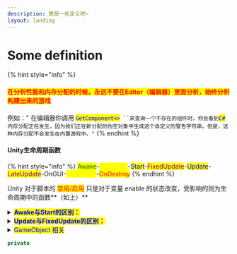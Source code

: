 ```yaml
---
description: 算是一些定义吧~
layout: landing
---
```


# Some definition

{% hint style="info" %}
#### <mark style="color:red;">**在分析性能和内存分配的时候，永远不要在Editor（编辑器）里面分析，始终分析构建出来的游戏**</mark>

例如：" 在编辑器你调用 <mark style="color:blue;">`GetComponent<>`</mark>` ``来查询一个不存在的组件时，你会看到`<mark style="color:blue;">`C#`</mark>`内存分配正在发生，因为我们正在新分配的伪空对象中生成这个自定义的警告字符串。但是，这种内存分配不会发生在内置游戏中。"`
{% endhint %}

#### Unity生命周期函数

{% hint style="info" %}
<mark style="color:green;">Awake</mark>-<mark style="color:yellow;">OnEnable</mark>-<mark style="color:blue;">Start</mark>-<mark style="color:purple;">FixedUpdate</mark>-<mark style="color:blue;">Update</mark>-<mark style="color:purple;">LateUpdate</mark>-OnGUI-<mark style="color:yellow;">OnDisable</mark>-<mark style="color:red;">OnDestroy</mark>
{% endhint %}

Unity 对于脚本的 <mark style="color:red;">禁用/启用</mark> 只是对于变量 enable 的状态改变，受影响的则为生命周期中的函数**（如上）**

<details>

<summary><mark style="color:blue;"><strong>Awake与Start的区别：</strong></mark></summary>

* Awake 在挂载的游戏对象首次激活时候执行，和脚本状态无关
* Start 则在挂载的游戏对象为激活状态且脚本首次激活后在OnEnable函数执行后执行

</details>

<details>

<summary><mark style="color:blue;"><strong>Update与FixedUpdate的区别：</strong></mark></summary>

* Update是每次渲染帧调用一次
* FixedUpdate



</details>

<details>

<summary><mark style="color:blue;">GameObject 相关</mark> </summary>

1. [我们是否保留 Unity自定义 operator == ？](https://blog.unity.com/technology/custom-operator-should-we-keep-it)
2. [不要使用 Unity Objects == Null](https://jacx.net/2015/11/20/dont-use-equals-null-on-unity-objects.html)

Unity对==进行了特殊处理，也就是<mark style="color:blue;">重写了==运算符</mark>（还有<mark style="color:blue;">!=</mark>），更改了其行为，但这样更改有个缺点：就是unity要进行两次对象比较，对象之间相互传递或传递到 <mark style="color:blue;">null</mark> 的速度比预期的慢。所以 用 <mark style="color:blue;">==</mark> 来进行的判 <mark style="color:blue;">null</mark> 的 代价会比预期的昂贵

Unity对象是 由 <mark style="color:blue;">C/C++</mark> 对象包装的，称为<mark style="color:blue;">C#</mark>包装对象。所以当对象被销毁时，底层<mark style="color:blue;">C++</mark>对象也会被销毁，但是<mark style="color:blue;">C#</mark>对象必须等待垃圾回收。这也意味着可能存在<mark style="color:blue;">C#</mark>包装对象包装了一个已经被销毁了的 <mark style="color:blue;">C/C++</mark> 对象，如果将此对象与 <mark style="color:blue;">null</mark> 进行比较的话，在这种情况下， Unity 重载的 <mark style="color:blue;">==</mark> 运算符会返回 <mark style="color:blue;">true</mark>，表示对象已经被销毁，但是如果是把对象转换为 <mark style="color:blue;">C#</mark> 的基类 <mark style="color:blue;">`System.Object`</mark> 的话，则情况相反，如果GC垃圾回收还没有进行。

<mark style="color:blue;">`?? 和 ? 运算符`</mark>的行为与 unity 重载的== 不一致，它们也是做了一个空检查，但那个是做了一个 <mark style="color:blue;">纯 c#</mark> 空检查，所以没法绕过它们去调用Unity重载自定义的空检查，包括类似情况的还有 <mark style="color:blue;">`is 和 as 运算符`</mark>，还有下面的例子

因此，建议在判断为 <mark style="color:blue;">null</mark> 的时候使用&#x20;

```csharp
void isVaild(UnityObject obj)
{
    if (obj) // 理由是 UnityObject 对象实现了 对 Bool 的隐式（implicit）转换
    {
        Destroy(obj);
        obj = null;      // 这样写比较安全
    }
}
```

```csharp
public class GameObjectIsNull : MonoBehaviour
{
  private void Awake()
  {
    object o1 = 1, o2 = 1;
    if (o1 == o2) print($"o == 1");                  // × 等于运算 == 对于值类型是计算的值，对于引用类型则是计算的地址
    else print("o1 != o2");                          // √ 判断会进这里(this way)，因为两个对象地址不同

    GameObject go = new GameObject();
    DestroyImmediate(go);

    if (go == null) print($"go是：{go}");             // √ 原因是 GameObject 重载了 == 运算
    if (ReferenceEquals(go, null)) print("RE go");   // × 地址不一样

    object oo = (object)go;
    print($"oo是：{oo}");                             // 一样是 null
    
    if (oo.Equals(null)) print("oo.Equals(null)");   // √ Equals是比较的值
    if (oo is null) print("oo is null");             // × is 是会忽略对象的所有重载，真正意义的去检查这个对象类型的
    if (oo == null) print("oo == null");             // × 由于这里是转换为 System.Object, 所以也屏蔽了子类go写的重载，和 is 有异曲同工之妙
    if (ReferenceEquals(oo, null)) print("RE oo");   // × 该方法直接调用的 == 进行判断返回，引用类型判断的引用地址，不一样

    object oc = null; print(oc == null);             // √
  }
}
```

![](../../.gitbook/assets/Snipaste\_2022-07-10\_13-02-31.png) -- [<mark style="color:blue;">详阅 object.cs</mark>](https://referencesource.microsoft.com/#mscorlib/system/object.cs)<mark style="color:blue;"></mark>



</details>

```csharp
private 
```




